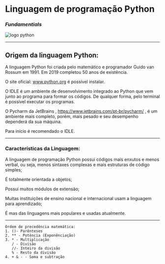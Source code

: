 # **Linguagem de programação Python**
### _Fundamentials_



![logo python](https://github.com/userdanixdev/Programa-o-em-Python/assets/132594952/1f3da02b-f706-4563-b90f-37a124ceb77a)
***
## Origem da linguagem Python:

A linguagem Python foi criada pelo matemático e programador Guido van Rossum em 1991. Em 2019 completou 50 anos de existência.

O site oficial: www.python.org é possível instalar. 

O IDLE é um ambiente de desenvolvimento integrado ao Python que vem junto ao programa para formar os códigos. De qualquer forma, pelo terminal é possível executar os programas.

O Pycharm da JetBrains , https://www.jetbrains.com/pt-br/pycharm/ , é um ambiente mais completo, porém, mais pesado e seu desempenho dependerá da sua máquina.

Para início é recomendado o IDLE.
***
### Características da Linguagem:

A linguagem de programação Python possui códigos mais enxutos e menos verbal, ou seja, menos sintaxes complexas e mais estruturas de código simples;

É totalmente orientada a objetos;

Possui muitos módulos de extensão;

Muitas instituições de ensino nacional e internacional usam a linguagem para aprendizado;

É mas das linguagens mais populares e usadas atualmente.
***


    Ordem de precedência matemática:
    1. ()- Parênteses
    2. ** - Potência (Exponênciação)
    3. * - Multiplicação
       / - Divisão
       //- Inteiro da divisão
       % - Resto da divisão
    4. + & - - Soma e subtração
